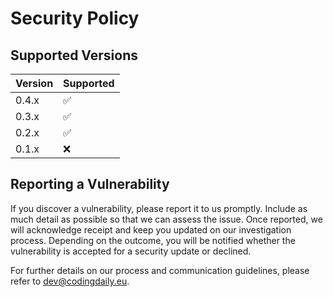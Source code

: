 # Security Policy

## Supported Versions


| Version | Supported          |
| ------- | ------------------ |
| 0.4.x   | :white_check_mark: |
| 0.3.x   | :white_check_mark: |
| 0.2.x   | :white_check_mark: |
| 0.1.x   | :x:                |

## Reporting a Vulnerability

If you discover a vulnerability, please report it to us promptly. Include as much detail as possible so that we can assess the issue. Once reported, we will acknowledge receipt and keep you updated on our investigation process. Depending on the outcome, you will be notified whether the vulnerability is accepted for a security update or declined.

For further details on our process and communication guidelines, please refer to  dev@codingdaily.eu.
